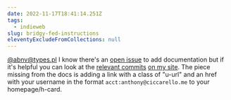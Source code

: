 ```yaml
---
date: 2022-11-17T18:41:14.251Z
tags:
  - indieweb
slug: bridgy-fed-instructions
eleventyExcludeFromCollections: null
---
```

<a href="https://types.pl/@abnv/109360439631118847" class="u-in-reply-to">@abnv@types.pl</a>
I know there's an [open issue](https://github.com/snarfed/bridgy-fed/issues/272) to add documentation but if it's helpful you can look at the [relevant commits](https://github.com/aciccarello/ciccarello.me/compare/d5f25dec5a441fb4f6783facd54e88de30250c0f...61457954adc86d34a67080313cabf24f11ac4eba) [on my site](https://github.com/aciccarello/ciccarello.me/commit/50a67193255fb81377d77a790b830907469fcc44). The piece missing from the docs is adding a link with a class of "u-url" and an href with your username in the format `acct:anthony@ciccarello.me` to your homepage/h-card.
